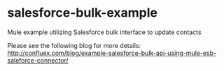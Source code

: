 salesforce-bulk-example
=======================

Mule example utilizing Salesforce bulk interface to update contacts

Please see the following blog for more details:  http://confluex.com/blog/example-salesforce-bulk-api-using-mule-esb-saleforce-connector/
